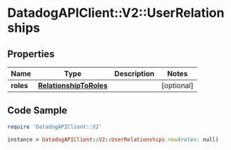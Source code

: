 # DatadogAPIClient::V2::UserRelationships

## Properties

Name | Type | Description | Notes
------------ | ------------- | ------------- | -------------
**roles** | [**RelationshipToRoles**](RelationshipToRoles.md) |  | [optional] 

## Code Sample

```ruby
require 'DatadogAPIClient::V2'

instance = DatadogAPIClient::V2::UserRelationships.new(roles: null)
```


